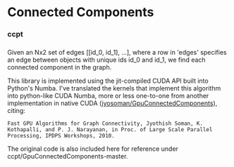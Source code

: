 # Connected Components
### ccpt
###

Given an Nx2 set of edges [[id_0, id_1], ...], where a row in 'edges' specifies an edge between objects with unique ids id_0 and id_1, we find each connected component in the graph. 

This library is implemented using the jit-compiled CUDA API built into Python's Numba. I've translated the kernels that implement this algorithm into python-like CUDA Numba, more or less one-to-one from another implementation in native CUDA ([jyosoman/GpuConnectedComponents](https://github.com/jyosoman/GpuConnectedComponents)), citing:

    Fast GPU Algorithms for Graph Connectivity, Jyothish Soman, K. Kothapalli, and P. J. Narayanan, in Proc. of Large Scale Parallel Processing, IPDPS Workshops, 2010.

The original code is also included here for reference under ccpt/GpuConnectedComponents-master.